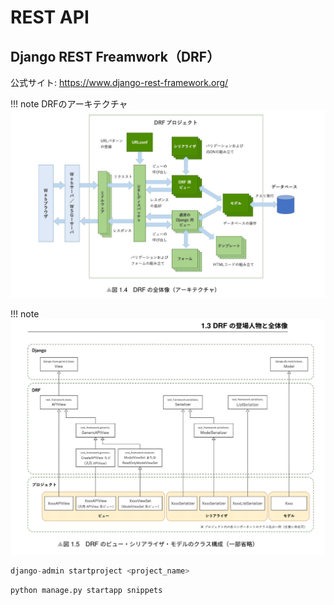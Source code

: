 # REST API

## Django REST Freamwork（DRF） 
公式サイト:
https://www.django-rest-framework.org/

!!! note
    DRFのアーキテクチャ
    ![DRF](img/DRF.png)

!!! note
    ![DRF](img/DRF_act.png)

```python
django-admin startproject <project_name>
```

```python
python manage.py startapp snippets
```

